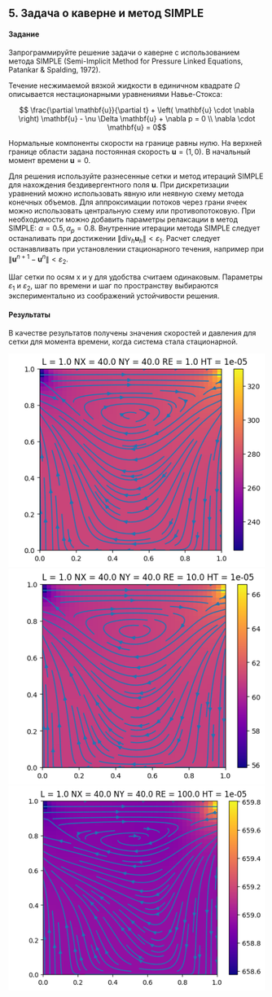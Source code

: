 ## 5. Задача о каверне и метод SIMPLE

#### Задание

Запрограммируйте решение задачи о каверне с использованием метода SIMPLE (Semi-Implicit Method for Pressure Linked Equations, Patankar & Spalding, 1972).

Течение несжимаемой вязкой жидкости в единичном квадрате $`\Omega`$ описывается нестационарными уравнениями Навье-Стокса:

```math
	\frac{\partial \mathbf{u}}{\partial t} + \left( \mathbf{u} \cdot \nabla \right) \mathbf{u}
	- \nu \Delta \mathbf{u}
	+ \nabla p = 0 \\
	\nabla \cdot \mathbf{u} = 0
```

Нормальные компоненты скорости на границе равны нулю. На верхней границе области задана постоянная скорость $`\mathbf{u}=(1,0)`$. В начальный момент времени $`\mathbf{u} = 0`$.

Для решения используйте разнесенные сетки и метод итераций SIMPLE для нахождения бездивергентного поля $`\mathbf{u}`$. При дискретизации уравнений можно использовать явную или неявную схему метода конечных объемов. Для аппроксимации потоков через грани ячеек можно использовать центральную схему или противопотоковую. При необходимости можно добавить параметры релаксации в метод SIMPLE: $`\alpha = 0.5, \alpha_p = 0.8`$. Внутренние итерации метода SIMPLE следует останаливать при достижении $`\|\mathrm{div}_h \mathbf{u}_h \| < \varepsilon_1`$. Расчет следует останавливать при установлении стационарного течения, например при $`\|\mathbf{u}^{n+1}-\mathbf{u}^n\| < \varepsilon_2`$.

Шаг сетки по осям x и y для удобства считаем одинаковым. Параметры $`\varepsilon_1`$ и $`\varepsilon_2`$, шаг по времени и шаг по пространству выбираются экспериментально из соображений устойчивости решения.

#### Результаты

В качестве результатов получены значения скоростей и давления для сетки для момента времени, когда система стала стационарной.

<img src = "./results/result_re_1.png"/>
<img src = "./results/result_re_10.png"/>
<img src = "./results/result_re_100.png"/>
